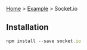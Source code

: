 [Home](https://github.com/Romakita/ts-express-decorators/wiki) > [Example](https://github.com/Romakita/ts-express-decorators/wiki/Example) > Socket.io

## Installation

```typescript
npm install --save socket.io
```
